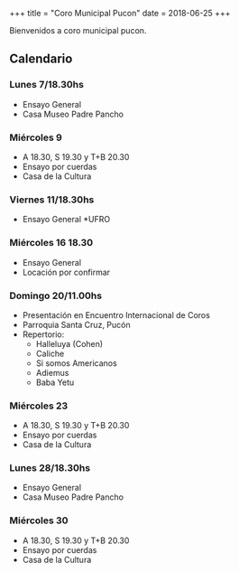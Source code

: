 +++
title = "Coro Municipal Pucon"
date = 2018-06-25
+++

Bienvenidos a coro municipal pucon.

## Calendario ##

### Lunes 7/18.30hs
* Ensayo General
* Casa Museo Padre Pancho

### Miércoles 9
* A 18.30, S 19.30 y T+B 20.30
* Ensayo por cuerdas
* Casa de la Cultura

### Viernes 11/18.30hs
* Ensayo General
*UFRO

### Miércoles 16 18.30 
* Ensayo General
* Locación por confirmar

### Domingo 20/11.00hs
* Presentación en Encuentro Internacional de Coros
* Parroquia Santa Cruz, Pucón
* Repertorio:
    * Halleluya (Cohen)
    * Caliche
    * Si somos Americanos
    * Adiemus
    * Baba Yetu

### Miércoles 23
* A 18.30, S 19.30 y T+B 20.30
* Ensayo por cuerdas
* Casa de la Cultura

### Lunes 28/18.30hs
* Ensayo General
* Casa Museo Padre Pancho

### Miércoles 30
* A 18.30, S 19.30 y T+B 20.30
* Ensayo por cuerdas
* Casa de la Cultura